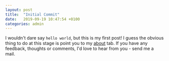 ```yaml
---
layout: post
title:  "Initial Commit"
date:   2019-09-19 10:47:54 +0100
categories: admin
---
```

I wouldn't dare say `hello world`, but this is my first post! I guess the obvious thing to do at this stage is point you to my [about](/about/) tab. If you have any feedback, thoughts or comments, I'd love to hear from you - send me a mail.